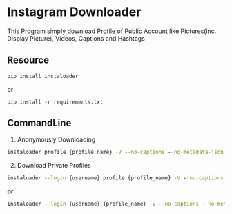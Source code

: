 # Instagram Downloader

This Program simply download Profile of Public Account like Pictures(inc. Display Picture), Videos, Captions and Hashtags
## Resource
````python
pip install instaloader
````

or 

````
pip install -r requirements.txt
````

## CommandLine

1. Anonymously Downloading  
````cmd
instaloader profile {profile_name} -V --no-captions --no-metadata-json --no-compress-json
````

2. Download Private Profiles
````cmd
instaloader --login {username} profile {profile_name} -V --no-captions --no-metadata-json --no-compress-json  
````
**or**
````cmd
instaloader --login {username} {profile_name} -V --no-captions --no-metadata-json --no-compress-json  
````
